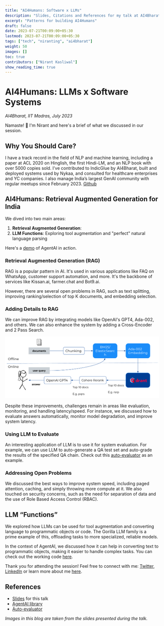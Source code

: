 ```yaml
---
title: "AI4Humans: Software x LLMs"
description: "Slides, Citations and References for my talk at AI4Bharat, IIT Madras, July 2023"
excerpt: "Patterns for building AI4Humans"
draft: false
date: 2023-07-21T00:09:00+05:30
lastmod: 2023-07-21T00:09:00+05:30
tags: ["tech", "niranting", "ai4bharat"]
weight: 50
images: []
toc: true
contributors: ["Nirant Kasliwal"]
show_reading_time: true
---
```


# AI4Humans: LLMs x Software Systems

*AI4Bharat, IIT Madras, July 2023*

Namaste! 🙏 I'm Nirant and here's a brief of what we discussed in our session. 

## Why You Should Care?

I have a track record in the field of NLP and machine learning, including a paper at ACL 2020 on Hinglish, the first Hindi-LM, and an NLP book with over 5000 copies sold. I've contributed to IndicGlue by AI4Bharat, built and deployed systems used by Nykaa, and consulted for healthcare enterprises and YC companies. I also manage India’s largest GenAI community with regular meetups since February 2023. [Github](https://github.com/NirantK)

## AI4Humans: Retrieval Augmented Generation for India

We dived into two main areas:

1. **Retrieval Augmented Generation**: 
1. **LLM Functions**: Exploring tool augmentation and "perfect" natural language parsing

Here's a [demo](https://github.com/NirantK/agentai) of AgentAI in action.

### Retrieval Augmented Generation (RAG)

RAG is a popular pattern in AI. It's used in various applications like FAQ on WhatsApp, customer support automation, and more. It's the backbone of services like Kissan.ai, farmer.chat and Bot9.ai.

However, there are several open problems in RAG, such as text splitting, improving ranking/selection of top K documents, and embedding selection.

### Adding Details to RAG

We can improve RAG by integrating models like OpenAI's GPT4, Ada-002, and others. We can also enhance the system by adding a Cross-Encoder and 2 Pass Search.

![RAG Outline](https://raw.githubusercontent.com/NirantK/nirantk.github.io/main/assets/images/RAG_System_Diagram.png)

Despite these improvements, challenges remain in areas like evaluation, monitoring, and handling latency/speed. For instance, we discussed how to evaluate answers automatically, monitor model degradation, and improve system latency.

### Using LLM to Evaluate

An interesting application of LLM is to use it for system evaluation. For example, we can use LLM to auto-generate a QA test set and auto-grade the results of the specified QA chain. Check out this [auto-evaluator](https://github.com/langchain-ai/auto-evaluator) as an example.

### Addressing Open Problems

We discussed the best ways to improve system speed, including paged attention, caching, and simply throwing more compute at it. We also touched on security concerns, such as the need for separation of data and the use of Role Based Access Control (RBAC).

## LLM “Functions”

We explored how LLMs can be used for tool augmentation and converting language to programmatic objects or code. The Gorilla LLM family is a prime example of this, offloading tasks to more specialized, reliable models.

In the context of AgentAI, we discussed how it can help in converting text to programmatic objects, making it easier to handle complex tasks. You can check out the working code [here](https://github.com/NirantK/agentai).

Thank you for attending the session! Feel free to connect with me: [Twitter](https://twitter.com/NirantK), [LinkedIn](https://linkedin.com/in/nirant) or learn more about me [here](https://nirantk.com/about).

## References

- [Slides](https://docs.google.com/presentation/d/1fzwXZJtLLdXPFHahOlSuaK62VYy2F-F-yPV5SxwA5Xo/edit?usp=sharing) for this talk
- [AgentAI library](https://github.com/NirantK/agentai)
- [Auto-evaluator](https://github.com/langchain-ai/auto-evaluator)

*Images in this blog are taken from the slides presented during the talk.*